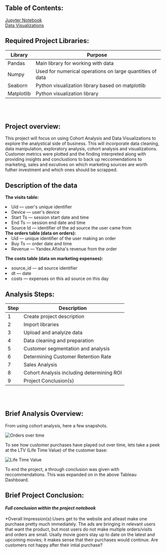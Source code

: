 ## Table of Contents:
[Jupyter Notebook](https://github.com/julyndav/Business_Analytics/blob/main/BA_Yandex-Afisha.ipynb)<br>
[Data Visualizations](https://github.com/julyndav/Business_Analytics/tree/main/cohort_images)

## Required Project Libraries:
| Library |Purpose |
| --- | --- |
| Pandas | Main library for working with data |
| Numpy | Used for numerical operations on large quantities of data |
| Seaborn | Python visualization library based on matplotlib |
| Matplotlib | Python visualization library |
<br>
<br>

## Project overview:

This project will focus on using Cohort Analysis and Data Visualizations to explore the analystical side of business. This will incorporate data cleaning, data manipulation, exploratory analysis, cohort analysis and visualizations. Customer metrics were plotted and the finding interpreted along with providing insights and conclustions to back up reccomendations to marketing, sales and excutives on which marketing sources are worth futher investment and which ones should be scrapped. 


## Description of the data
<b>The visits table:</b><li>
Uid — user's unique identifier<li>
Device — user's device<li>
Start Ts — session start date and time<li>
End Ts — session end date and time<li>
Source Id — identifier of the ad source the user came from
<br>
<b>The orders table (data on orders):</b><li>
Uid — unique identifier of the user making an order<li>
Buy Ts — order date and time<li>
Revenue — Yandex.Afisha's revenue from the order<br>

<b>The costs table (data on marketing expenses):</b><li>
source_id — ad source identifier<li>
dt — date<li>
costs — expenses on this ad source on this day

## Analysis Steps:
| Step |Description |
| --- | --- |
| 1 | Create project description |
| 2 | Import libraries |
| 3 | Upload and analyize data |
| 4 | Data cleaning and preparation |
| 5 | Customer segmentation and analysis |
| 6 | Determining Customer Retention Rate |
| 7 | Sales Analysis |
| 8 | Cohort Analysis including determining ROI |
| 9 | Project Conclusion(s) |

<br></br>

## Brief Analysis Overview:

From using cohort analysis, here a few snapshots.  <p>
![Orders over time](https://github.com/julyndav/Business_Analytics/blob/main/cohort_images/order%20over%20time.png)
<p>
<p></p>
To see how customer purchases have played out over time, lets take a peek at the LTV (Life Time Value) of the customer base:

![Life Time Value](https://github.com/julyndav/Business_Analytics/blob/main/cohort_images/LTV.png)

To end the project, a through conclusion was given with reccommendations. This was expanded on in the above Tableau Dashboard. 

## Brief Project Conclusion:
#### <i>Full conclusion within the project notebook</i>
*Overall Impression(s):Users get to the website and atleast make one purchase pretty much immediately. The ads are bringing in relevant users that want the product, but most users do not make multiple orders/visits and orders are small. Usally movie goers stay up to date on the latest and upcoming movies; it makes sense that their purchases would continue. Are customers not happy after their intial purchase?
